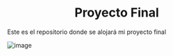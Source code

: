 <div align=center><h1>Proyecto Final</h1></div>
Este es el repositorio donde se alojará mi proyecto final

![image](https://user-images.githubusercontent.com/117121188/199113307-86288ad4-42cc-4ede-be74-1f3395241166.png)
